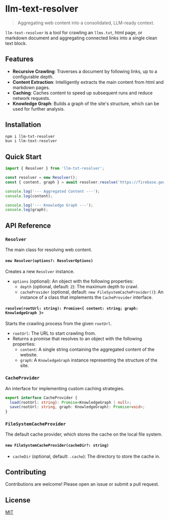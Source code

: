 # llm-text-resolver

> Aggregating web content into a consolidated, LLM-ready context.

`llm-text-resolver` is a tool for crawling an `llms.txt`, html page, or markdown document and aggregating connected links into a single clean text block.

## Features

- **Recursive Crawling**: Traverses a document by following links, up to a configurable depth.
- **Content Extraction**: Intelligently extracts the main content from html and markdown pages.
- **Caching**: Caches content to speed up subsequent runs and reduce network requests.
- **Knowledge Graph**: Builds a graph of the site's structure, which can be used for further analysis.

## Installation

```bash
npm i llm-txt-resolver
bun i llm-text-resolver
```

## Quick Start

```ts
import { Resolver } from 'llm-txt-resolver';

const resolver = new Resolver();
const { content, graph } = await resolver.resolve('https://firebase.google.com/docs/ai-logic/llms.txt');

console.log('--- Aggregated Content ---');
console.log(content);

console.log('--- Knowledge Graph ---');
console.log(graph);
```

## API Reference

### `Resolver`

The main class for resolving web content.

#### `new Resolver(options?: ResolverOptions)`

Creates a new `Resolver` instance.

- `options` (optional): An object with the following properties:
  - `depth` (optional, default: `2`): The maximum depth to crawl.
  - `cacheProvider` (optional, default: `new FileSystemCacheProvider()`): An instance of a class that implements the `CacheProvider` interface.

#### `resolve(rootUrl: string): Promise<{ content: string; graph: KnowledgeGraph }>`

Starts the crawling process from the given `rootUrl`.

- `rootUrl`: The URL to start crawling from.
- Returns a promise that resolves to an object with the following properties:
  - `content`: A single string containing the aggregated content of the website.
  - `graph`: A `KnowledgeGraph` instance representing the structure of the site.

### `CacheProvider`

An interface for implementing custom caching strategies.

```typescript
export interface CacheProvider {
  load(rootUrl: string): Promise<KnowledgeGraph | null>;
  save(rootUrl: string, graph: KnowledgeGraph): Promise<void>;
}
```

### `FileSystemCacheProvider`

The default cache provider, which stores the cache on the local file system.

#### `new FileSystemCacheProvider(cacheDir?: string)`

- `cacheDir` (optional, default: `.cache`): The directory to store the cache in.

## Contributing

Contributions are welcome! Please open an issue or submit a pull request.

## License

[MIT](./LICENSE)